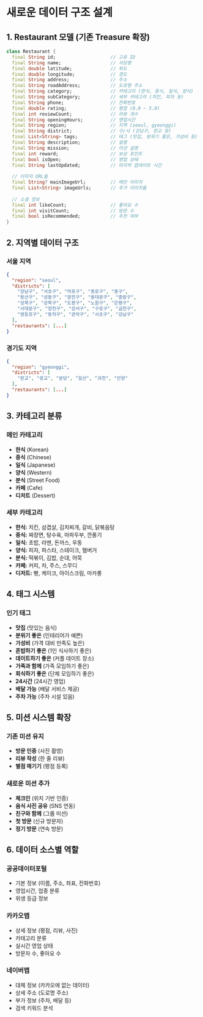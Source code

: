# 새로운 데이터 구조 설계

## 1. Restaurant 모델 (기존 Treasure 확장)

```dart
class Restaurant {
  final String id;                    // 고유 ID
  final String name;                  // 식당명
  final double latitude;              // 위도
  final double longitude;             // 경도
  final String address;               // 주소
  final String roadAddress;           // 도로명 주소
  final String category;              // 카테고리 (한식, 중식, 일식, 양식)
  final String subCategory;           // 세부 카테고리 (치킨, 피자 등)
  final String phone;                 // 전화번호
  final double rating;                // 평점 (0.0 ~ 5.0)
  final int reviewCount;              // 리뷰 개수
  final String openingHours;          // 영업시간
  final String region;                // 지역 (seoul, gyeonggi)
  final String district;              // 구/시 (강남구, 판교 등)
  final List<String> tags;            // 태그 (맛집, 분위기 좋은, 가성비 등)
  final String description;           // 설명
  final String mission;               // 미션 설명
  final int reward;                   // 보상 포인트
  final bool isOpen;                  // 영업 상태
  final String lastUpdated;           // 마지막 업데이트 시간
  
  // 이미지 URL들
  final String? mainImageUrl;         // 메인 이미지
  final List<String> imageUrls;       // 추가 이미지들
  
  // 소셜 정보
  final int likeCount;                // 좋아요 수
  final int visitCount;               // 방문 수
  final bool isRecommended;           // 추천 여부
}
```

## 2. 지역별 데이터 구조

### 서울 지역
```json
{
  "region": "seoul",
  "districts": [
    "강남구", "서초구", "마포구", "종로구", "중구",
    "용산구", "성동구", "광진구", "동대문구", "중랑구",
    "성북구", "강북구", "도봉구", "노원구", "은평구",
    "서대문구", "양천구", "강서구", "구로구", "금천구",
    "영등포구", "동작구", "관악구", "서초구", "강남구"
  ],
  "restaurants": [...]
}
```

### 경기도 지역
```json
{
  "region": "gyeonggi",
  "districts": [
    "판교", "광교", "분당", "일산", "과천", "안양"
  ],
  "restaurants": [...]
}
```

## 3. 카테고리 분류

### 메인 카테고리
- **한식** (Korean)
- **중식** (Chinese)
- **일식** (Japanese)
- **양식** (Western)
- **분식** (Street Food)
- **카페** (Cafe)
- **디저트** (Dessert)

### 세부 카테고리
- **한식:** 치킨, 삼겹살, 김치찌개, 갈비, 닭볶음탕
- **중식:** 짜장면, 탕수육, 마파두부, 깐풍기
- **일식:** 초밥, 라멘, 돈까스, 우동
- **양식:** 피자, 파스타, 스테이크, 햄버거
- **분식:** 떡볶이, 김밥, 순대, 어묵
- **카페:** 커피, 차, 주스, 스무디
- **디저트:** 빵, 케이크, 아이스크림, 마카롱

## 4. 태그 시스템

### 인기 태그
- **맛집** (맛있는 음식)
- **분위기 좋은** (인테리어가 예쁜)
- **가성비** (가격 대비 만족도 높은)
- **혼밥하기 좋은** (1인 식사하기 좋은)
- **데이트하기 좋은** (커플 데이트 장소)
- **가족과 함께** (가족 모임하기 좋은)
- **회식하기 좋은** (단체 모임하기 좋은)
- **24시간** (24시간 영업)
- **배달 가능** (배달 서비스 제공)
- **주차 가능** (주차 시설 있음)

## 5. 미션 시스템 확장

### 기존 미션 유지
- **방문 인증** (사진 촬영)
- **리뷰 작성** (한 줄 리뷰)
- **별점 매기기** (평점 등록)

### 새로운 미션 추가
- **체크인** (위치 기반 인증)
- **음식 사진 공유** (SNS 연동)
- **친구와 함께** (그룹 미션)
- **첫 방문** (신규 방문자)
- **정기 방문** (연속 방문)

## 6. 데이터 소스별 역할

### 공공데이터포털
- 기본 정보 (이름, 주소, 좌표, 전화번호)
- 영업시간, 업종 분류
- 위생 등급 정보

### 카카오맵
- 상세 정보 (평점, 리뷰, 사진)
- 카테고리 분류
- 실시간 영업 상태
- 방문자 수, 좋아요 수

### 네이버맵
- 대체 정보 (카카오에 없는 데이터)
- 상세 주소 (도로명 주소)
- 부가 정보 (주차, 배달 등)
- 검색 키워드 분석 